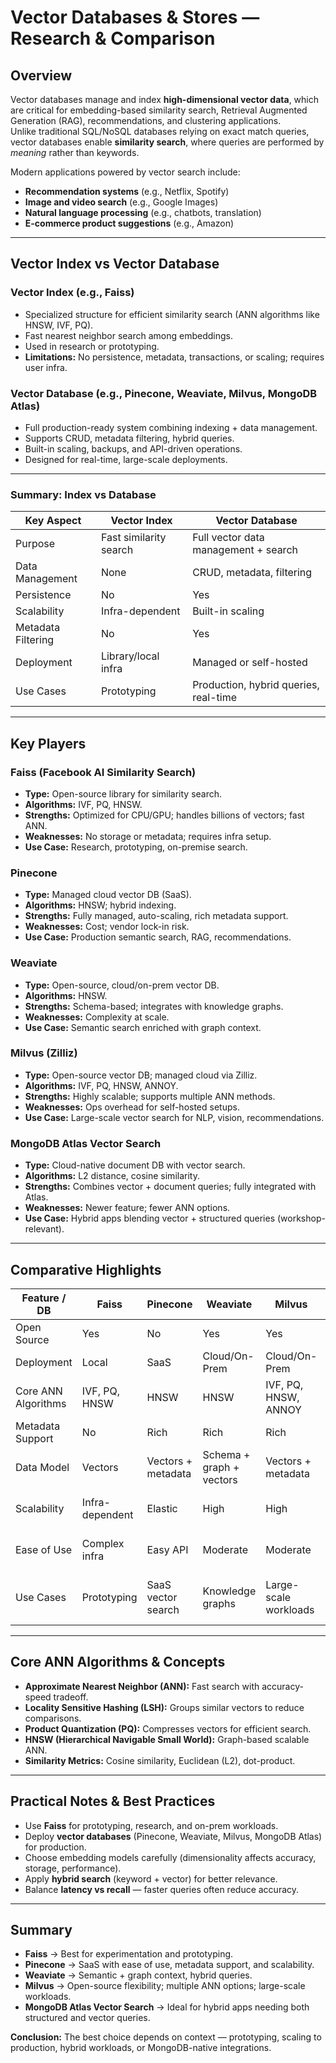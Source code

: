 # Vector Databases & Stores — Research & Comparison

## Overview
Vector databases manage and index **high-dimensional vector data**, which are critical for embedding-based similarity search, Retrieval Augmented Generation (RAG), recommendations, and clustering applications.  
Unlike traditional SQL/NoSQL databases relying on exact match queries, vector databases enable **similarity search**, where queries are performed by *meaning* rather than keywords.

Modern applications powered by vector search include:
- **Recommendation systems** (e.g., Netflix, Spotify)  
- **Image and video search** (e.g., Google Images)  
- **Natural language processing** (e.g., chatbots, translation)  
- **E-commerce product suggestions** (e.g., Amazon)  

---

## Vector Index vs Vector Database

### **Vector Index (e.g., Faiss)**
- Specialized structure for efficient similarity search (ANN algorithms like HNSW, IVF, PQ).  
- Fast nearest neighbor search among embeddings.  
- Used in research or prototyping.  
- **Limitations:** No persistence, metadata, transactions, or scaling; requires user infra.  

### **Vector Database (e.g., Pinecone, Weaviate, Milvus, MongoDB Atlas)**
- Full production-ready system combining indexing + data management.  
- Supports CRUD, metadata filtering, hybrid queries.  
- Built-in scaling, backups, and API-driven operations.  
- Designed for real-time, large-scale deployments.  

---

### **Summary: Index vs Database**

| Key Aspect        | Vector Index         | Vector Database |
|-------------------|----------------------|-----------------|
| Purpose           | Fast similarity search | Full vector data management + search |
| Data Management   | None                 | CRUD, metadata, filtering |
| Persistence       | No                   | Yes |
| Scalability       | Infra-dependent      | Built-in scaling |
| Metadata Filtering| No                   | Yes |
| Deployment        | Library/local infra  | Managed or self-hosted |
| Use Cases         | Prototyping          | Production, hybrid queries, real-time |

---

## Key Players

### **Faiss (Facebook AI Similarity Search)**
- **Type:** Open-source library for similarity search.  
- **Algorithms:** IVF, PQ, HNSW.  
- **Strengths:** Optimized for CPU/GPU; handles billions of vectors; fast ANN.  
- **Weaknesses:** No storage or metadata; requires infra setup.  
- **Use Case:** Research, prototyping, on-premise search.  

### **Pinecone**
- **Type:** Managed cloud vector DB (SaaS).  
- **Algorithms:** HNSW; hybrid indexing.  
- **Strengths:** Fully managed, auto-scaling, rich metadata support.  
- **Weaknesses:** Cost; vendor lock-in risk.  
- **Use Case:** Production semantic search, RAG, recommendations.  

### **Weaviate**
- **Type:** Open-source, cloud/on-prem vector DB.  
- **Algorithms:** HNSW.  
- **Strengths:** Schema-based; integrates with knowledge graphs.  
- **Weaknesses:** Complexity at scale.  
- **Use Case:** Semantic search enriched with graph context.  

### **Milvus (Zilliz)**
- **Type:** Open-source vector DB; managed cloud via Zilliz.  
- **Algorithms:** IVF, PQ, HNSW, ANNOY.  
- **Strengths:** Highly scalable; supports multiple ANN methods.  
- **Weaknesses:** Ops overhead for self-hosted setups.  
- **Use Case:** Large-scale vector search for NLP, vision, recommendations.  

### **MongoDB Atlas Vector Search**
- **Type:** Cloud-native document DB with vector search.  
- **Algorithms:** L2 distance, cosine similarity.  
- **Strengths:** Combines vector + document queries; fully integrated with Atlas.  
- **Weaknesses:** Newer feature; fewer ANN options.  
- **Use Case:** Hybrid apps blending vector + structured queries (workshop-relevant).  

---

## Comparative Highlights

| Feature / DB       | **Faiss** | **Pinecone** | **Weaviate** | **Milvus** | **MongoDB Atlas** |
|---------------------|-----------|--------------|--------------|------------|-------------------|
| Open Source        | Yes       | No           | Yes          | Yes        | No                |
| Deployment         | Local     | SaaS         | Cloud/On-Prem| Cloud/On-Prem | SaaS           |
| Core ANN Algorithms| IVF, PQ, HNSW | HNSW   | HNSW         | IVF, PQ, HNSW, ANNOY | L2, Cosine |
| Metadata Support   | No        | Rich         | Rich         | Rich       | Full (doc + filter) |
| Data Model         | Vectors   | Vectors + metadata | Schema + graph + vectors | Vectors + metadata | Docs + vectors |
| Scalability        | Infra-dependent | Elastic | High | High | High (Atlas managed) |
| Ease of Use        | Complex infra | Easy API | Moderate | Moderate | Easy for MongoDB users |
| Use Cases          | Prototyping | SaaS vector search | Knowledge graphs | Large-scale workloads | Hybrid apps, MongoDB native |

---

## Core ANN Algorithms & Concepts
- **Approximate Nearest Neighbor (ANN):** Fast search with accuracy-speed tradeoff.  
- **Locality Sensitive Hashing (LSH):** Groups similar vectors to reduce comparisons.  
- **Product Quantization (PQ):** Compresses vectors for efficient search.  
- **HNSW (Hierarchical Navigable Small World):** Graph-based scalable ANN.  
- **Similarity Metrics:** Cosine similarity, Euclidean (L2), dot-product.  

---

## Practical Notes & Best Practices
- Use **Faiss** for prototyping, research, and on-prem workloads.  
- Deploy **vector databases** (Pinecone, Weaviate, Milvus, MongoDB Atlas) for production.  
- Choose embedding models carefully (dimensionality affects accuracy, storage, performance).  
- Apply **hybrid search** (keyword + vector) for better relevance.  
- Balance **latency vs recall** — faster queries often reduce accuracy.  

---

## Summary
- **Faiss** → Best for experimentation and prototyping.  
- **Pinecone** → SaaS with ease of use, metadata support, and scalability.  
- **Weaviate** → Semantic + graph context, hybrid queries.  
- **Milvus** → Open-source flexibility; multiple ANN options; large-scale workloads.  
- **MongoDB Atlas Vector Search** → Ideal for hybrid apps needing both structured and vector queries.  

**Conclusion:** The best choice depends on context — prototyping, scaling to production, hybrid workloads, or MongoDB-native integrations.

